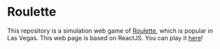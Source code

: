 # Roulette

This repository is a simulation web game of [Roulette](https://en.wikipedia.org/wiki/Roulette), which is popular in Las Vegas. This web page is based on ReactJS. You can play it [here](https://shuaiqifeiyang.github.io/roulette/build/index.html)!

